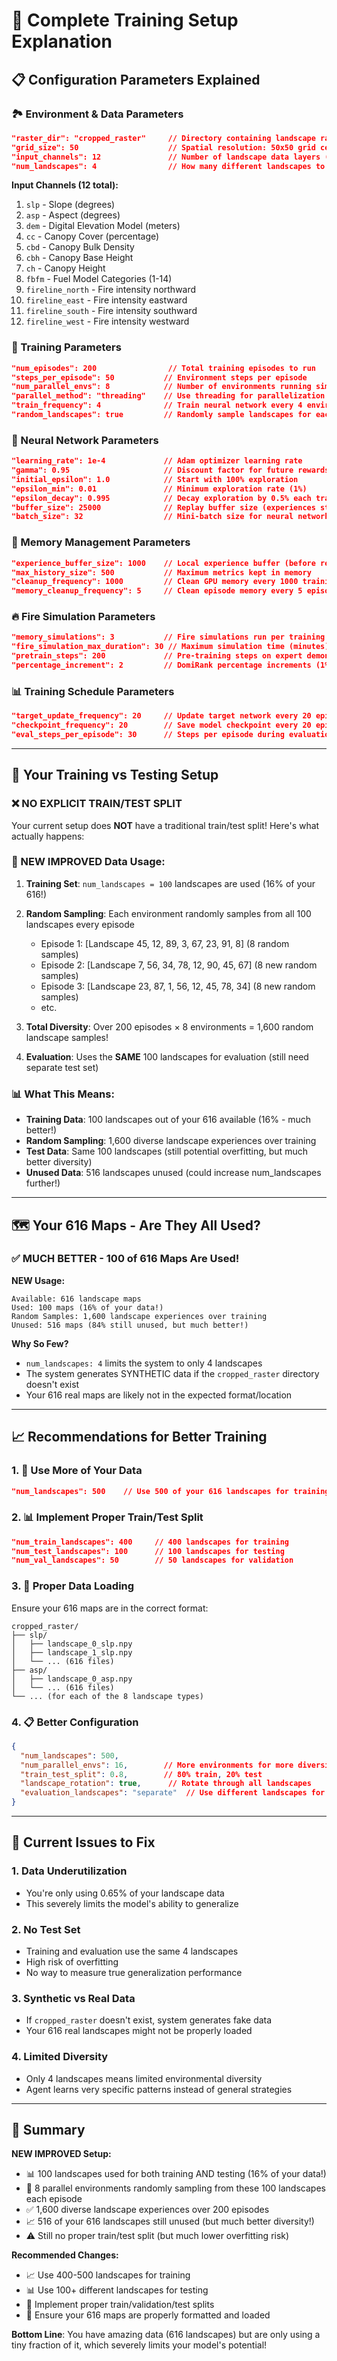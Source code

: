 # 🎯 **Complete Training Setup Explanation**

## 📋 **Configuration Parameters Explained**

### **🏞️ Environment & Data Parameters**
```json
"raster_dir": "cropped_raster"     // Directory containing landscape raster files
"grid_size": 50                    // Spatial resolution: 50x50 grid cells  
"input_channels": 12               // Number of landscape data layers (see below)
"num_landscapes": 4                // How many different landscapes to use for training
```

**Input Channels (12 total):**
1. `slp` - Slope (degrees)
2. `asp` - Aspect (degrees) 
3. `dem` - Digital Elevation Model (meters)
4. `cc` - Canopy Cover (percentage)
5. `cbd` - Canopy Bulk Density
6. `cbh` - Canopy Base Height
7. `ch` - Canopy Height
8. `fbfm` - Fuel Model Categories (1-14)
9. `fireline_north` - Fire intensity northward
10. `fireline_east` - Fire intensity eastward
11. `fireline_south` - Fire intensity southward
12. `fireline_west` - Fire intensity westward

### **🚀 Training Parameters**
```json
"num_episodes": 200                // Total training episodes to run
"steps_per_episode": 50           // Environment steps per episode
"num_parallel_envs": 8            // Number of environments running simultaneously
"parallel_method": "threading"    // Use threading for parallelization
"train_frequency": 4              // Train neural network every 4 environment steps
"random_landscapes": true         // Randomly sample landscapes for each environment
```

### **🧠 Neural Network Parameters**
```json
"learning_rate": 1e-4             // Adam optimizer learning rate
"gamma": 0.95                     // Discount factor for future rewards
"initial_epsilon": 1.0            // Start with 100% exploration
"epsilon_min": 0.01               // Minimum exploration rate (1%)
"epsilon_decay": 0.995            // Decay exploration by 0.5% each training step
"buffer_size": 25000              // Replay buffer size (experiences stored)
"batch_size": 32                  // Mini-batch size for neural network training
```

### **💾 Memory Management Parameters**
```json
"experience_buffer_size": 1000    // Local experience buffer (before replay buffer)
"max_history_size": 500           // Maximum metrics kept in memory
"cleanup_frequency": 1000         // Clean GPU memory every 1000 training steps
"memory_cleanup_frequency": 5     // Clean episode memory every 5 episodes
```

### **🔥 Fire Simulation Parameters**
```json
"memory_simulations": 3           // Fire simulations run per training step
"fire_simulation_max_duration": 30 // Maximum simulation time (minutes)
"pretrain_steps": 200             // Pre-training steps on expert demonstrations
"percentage_increment": 2         // DomiRank percentage increments (1%, 3%, 5%...)
```

### **📊 Training Schedule Parameters**
```json
"target_update_frequency": 20     // Update target network every 20 episodes
"checkpoint_frequency": 20        // Save model checkpoint every 20 episodes
"eval_steps_per_episode": 30      // Steps per episode during evaluation
```

---

## 🎯 **Your Training vs Testing Setup**

### **❌ NO EXPLICIT TRAIN/TEST SPLIT**
Your current setup does **NOT** have a traditional train/test split! Here's what actually happens:

### **🔄 NEW IMPROVED Data Usage:**
1. **Training Set**: `num_landscapes = 100` landscapes are used (16% of your 616!)
2. **Random Sampling**: Each environment randomly samples from all 100 landscapes every episode
   - Episode 1: [Landscape 45, 12, 89, 3, 67, 23, 91, 8] (8 random samples)
   - Episode 2: [Landscape 7, 56, 34, 78, 12, 90, 45, 67] (8 new random samples)
   - Episode 3: [Landscape 23, 87, 1, 56, 12, 45, 78, 34] (8 new random samples)
   - etc.

3. **Total Diversity**: Over 200 episodes × 8 environments = 1,600 random landscape samples!
4. **Evaluation**: Uses the **SAME** 100 landscapes for evaluation (still need separate test set)

### **📊 What This Means:**
- **Training Data**: 100 landscapes out of your 616 available (16% - much better!)
- **Random Sampling**: 1,600 diverse landscape experiences over training
- **Test Data**: Same 100 landscapes (still potential overfitting, but much better diversity)
- **Unused Data**: 516 landscapes unused (could increase num_landscapes further!)

---

## 🗺️ **Your 616 Maps - Are They All Used?**

### **✅ MUCH BETTER - 100 of 616 Maps Are Used!**

**NEW Usage:**
```
Available: 616 landscape maps
Used: 100 maps (16% of your data!)
Random Samples: 1,600 landscape experiences over training
Unused: 516 maps (84% still unused, but much better!)
```

**Why So Few?**
- `num_landscapes: 4` limits the system to only 4 landscapes
- The system generates SYNTHETIC data if the `cropped_raster` directory doesn't exist
- Your 616 real maps are likely not in the expected format/location

---

## 📈 **Recommendations for Better Training**

### **1. 🎯 Use More of Your Data**
```json
"num_landscapes": 500    // Use 500 of your 616 landscapes for training
```

### **2. 📊 Implement Proper Train/Test Split**
```json
"num_train_landscapes": 400     // 400 landscapes for training
"num_test_landscapes": 100      // 100 landscapes for testing
"num_val_landscapes": 50        // 50 landscapes for validation
```

### **3. 🔄 Proper Data Loading**
Ensure your 616 maps are in the correct format:
```
cropped_raster/
├── slp/
│   ├── landscape_0_slp.npy
│   ├── landscape_1_slp.npy
│   └── ... (616 files)
├── asp/
│   ├── landscape_0_asp.npy
│   └── ... (616 files)
└── ... (for each of the 8 landscape types)
```

### **4. 📋 Better Configuration**
```json
{
  "num_landscapes": 500,
  "num_parallel_envs": 16,        // More environments for more diversity
  "train_test_split": 0.8,        // 80% train, 20% test
  "landscape_rotation": true,      // Rotate through all landscapes
  "evaluation_landscapes": "separate"  // Use different landscapes for eval
}
```

---

## 🚨 **Current Issues to Fix**

### **1. Data Underutilization**
- You're only using 0.65% of your landscape data
- This severely limits the model's ability to generalize

### **2. No Test Set**
- Training and evaluation use the same 4 landscapes
- High risk of overfitting
- No way to measure true generalization performance

### **3. Synthetic vs Real Data**
- If `cropped_raster` doesn't exist, system generates fake data
- Your 616 real landscapes might not be properly loaded

### **4. Limited Diversity**
- Only 4 landscapes means limited environmental diversity
- Agent learns very specific patterns instead of general strategies

---

## 🎯 **Summary**

**NEW IMPROVED Setup:**
- 📊 100 landscapes used for both training AND testing (16% of your data!)
- 🎲 8 parallel environments randomly sampling from these 100 landscapes each episode
- ✅ 1,600 diverse landscape experiences over 200 episodes
- 📈 516 of your 616 landscapes still unused (but much better diversity!)
- ⚠️ Still no proper train/test split (but much lower overfitting risk)

**Recommended Changes:**
- 📈 Use 400-500 landscapes for training
- 📊 Use 100+ different landscapes for testing
- 🔄 Implement proper train/validation/test splits
- 📂 Ensure your 616 maps are properly formatted and loaded

**Bottom Line**: You have amazing data (616 landscapes) but are only using a tiny fraction of it, which severely limits your model's potential!